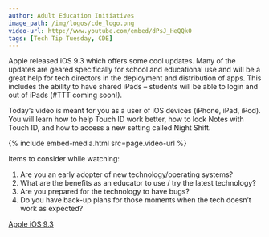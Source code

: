 ```yaml
---
author: Adult Education Initiatives
image_path: /img/logos/cde_logo.png
video-url: http://www.youtube.com/embed/dPsJ_HeQQk0
tags: [Tech Tip Tuesday, CDE]
---
```

Apple released iOS 9.3 which offers some cool updates. Many of the updates are geared specifically for school and educational use and will be a great help for tech directors in the deployment and distribution of apps. This includes the ability to have shared iPads – students will be able to login and out of iPads (#TTT coming soon!).

Today’s video is meant for you as a user of iOS devices (iPhone, iPad, iPod). You will learn how to help Touch ID work better, how to lock Notes with Touch ID, and how to access a new setting called Night Shift.

{% include embed-media.html src=page.video-url %}

Items to consider while watching:

  1.  Are you an early adopter of new technology/operating systems?
  2.  What are the benefits as an educator to use / try the latest technology?
  3.  Are you prepared for the technology to have bugs?
  4.  Do you have back-up plans for those moments when the tech doesn’t work as expected?

[Apple iOS 9.3](http://www.apple.com/ios/updates/)
